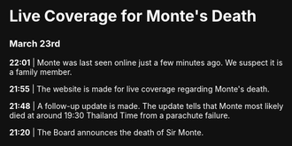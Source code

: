 <title>Monte's Death | Live News Coverage | BirdOne</title>

<style>
  @import url("https://birdone.click/web-v2/src/style.css");
  * {background-color: #111 !important; color:#fff !important;}
</style>

# Live Coverage for Monte's Death

### March 23rd

**22:01** | Monte was last seen online just a few minutes ago. We suspect it is a family member.

**21:55** | The website is made for live coverage regarding Monte's death.

**21:48** | A follow-up update is made. The update tells that Monte most likely died at around 19:30 Thailand Time from a parachute failure.

**21:20** | The Board announces the death of Sir Monte.